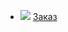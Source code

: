 * ![](/books/detective/Константин%20Кульчицкий/Заказ.jpg) [Заказ](/books/detective/Константин%20Кульчицкий/Заказ)